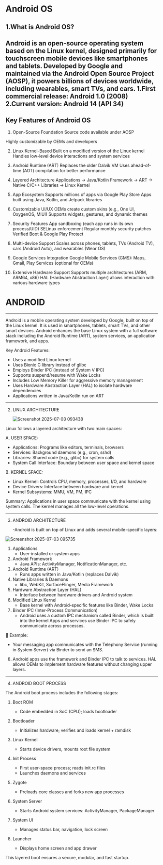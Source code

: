 # Android OS
1.What is Android OS?
-
Android is an open-source operating system based on the Linux kernel, designed primarily for touchscreen mobile devices like smartphones and tablets. Developed by Google and maintained via the Android Open Source Project (AOSP), it powers billions of devices worldwide, including wearables, smart TVs, and cars.
1.First commercial release: Android 1.0 (2008)
2.Current version: Android 14 (API 34)
-

## Key Features of Android OS
1. Open-Source Foundation
Source code available under AOSP

Highly customizable by OEMs and developers

2. Linux Kernel-Based
Built on a modified version of the Linux kernel Handles low-level device interactions and system services

3. Android Runtime (ART)
Replaces the older Dalvik VM Uses ahead-of-time (AOT) compilation for better performance

4. Layered Architecture
Applications → Java/Kotlin Framework → ART → Native C/C++ Libraries → Linux Kernel

5. App Ecosystem
Supports millions of apps via Google Play Store Apps built using Java, Kotlin, and Jetpack libraries

6. Customizable UI/UX
OEMs create custom skins (e.g., One UI, OxygenOS, MIUI) Supports widgets, gestures, and dynamic themes

7. Security Features
App sandboxing (each app runs in its own process/UID) SELinux enforcement Regular monthly security patches Verified Boot & Google Play Protect

8. Multi-device Support
Scales across phones, tablets, TVs (Android TV), cars (Android Auto), and wearables (Wear OS)

9. Google Services Integration
Google Mobile Services (GMS): Maps, Gmail, Play Services (optional for OEMs)

10. Extensive Hardware Support
Supports multiple architectures (ARM, ARM64, x86) HAL (Hardware Abstraction Layer) allows interaction with various hardware types

# ANDROID
-----------
Android is a mobile operating system developed by Google, built on top of the Linux kernel. It is used in smartphones, tablets, smart TVs, and other smart devices. Android enhances the base Linux system with a full software stack including the Android Runtime (ART), system services, an application framework, and apps.

Key Android Features:
- Uses a modified Linux kernel
- Uses Bionic C library instead of glibc
- Employs Binder IPC (instead of System V IPC)
- Supports suspend/resume with Wake Locks
- Includes Low Memory Killer for aggressive memory management
- Uses Hardware Abstraction Layer (HAL) to isolate hardware dependencies
- Applications written in Java/Kotlin run on ART

-------------------------------------------
2. LINUX ARCHITECTURE
   
   ![Screenshot 2025-07-03 093438](https://github.com/user-attachments/assets/5f8ec587-7f29-4bfc-b6c6-060d55145d6d)

Linux follows a layered architecture with two main spaces:

A. USER SPACE:
- Applications: Programs like editors, terminals, browsers
- Services: Background daemons (e.g., cron, sshd)
- Libraries: Shared code (e.g., glibc) for system calls
- System Call Interface: Boundary between user space and kernel space

B. KERNEL SPACE:
- Linux Kernel: Controls CPU, memory, processes, I/O, and hardware
- Device Drivers: Interface between hardware and kernel
- Kernel Subsystems: MMU, VM, PM, IPC

Summary: Applications in user space communicate with the kernel using system calls. The kernel manages all the low-level operations.

-------------------------------------------

3. ANDROID ARCHITECTURE

   -Android is built on top of Linux and adds several mobile-specific layers:
   
![Screenshot 2025-07-03 095735](https://github.com/user-attachments/assets/638d7674-d79a-46ae-8b1a-3f58992bee51)



1. Applications
   - User-installed or system apps
2. Android Framework
   - Java APIs: ActivityManager, NotificationManager, etc.
3. Android Runtime (ART)
   - Runs apps written in Java/Kotlin (replaces Dalvik)
4. Native Libraries & Daemons
   - libc, WebKit, SurfaceFlinger, Media Framework
5. Hardware Abstraction Layer (HAL)
   - Interface between hardware drivers and Android system
6. Modified Linux Kernel
   - Base kernel with Android-specific features like Binder, Wake Locks
7. Binder IPC (Inter-Process Communication)
   - Android uses a custom IPC mechanism called Binder, which is built into the kernel.Apps and services use Binder IPC to safely communicate across processes.

🧠 Example:
   - Your messaging app communicates with the Telephony Service (running in System Server) via Binder to send an SMS.

8. Android apps use the framework and Binder IPC to talk to services. HAL allows OEMs to implement hardware features without changing upper layers.
-------------------------------
4. ANDROID BOOT PROCESS
 

The Android boot process includes the following stages:

1. Boot ROM
   - Code embedded in SoC (CPU); loads bootloader

2. Bootloader
   - Initializes hardware; verifies and loads kernel + ramdisk

3. Linux Kernel
   - Starts device drivers, mounts root file system

4. Init Process
   - First user-space process; reads init.rc files
   - Launches daemons and services

5. Zygote
   - Preloads core classes and forks new app processes

6. System Server
   - Starts Android system services: ActivityManager, PackageManager

7. System UI
   - Manages status bar, navigation, lock screen

8. Launcher
   - Displays home screen and app drawer

This layered boot ensures a secure, modular, and fast startup.


